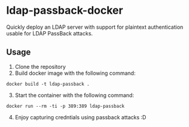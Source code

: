 # ldap-passback-docker

Quickly deploy an LDAP server with support for plaintext authentication usable for LDAP PassBack attacks. 

## Usage
1. Clone the repository
2. Build docker image with the following command:
```
docker build -t ldap-passback .
```
3. Start the container with the following command:
```
docker run --rm -ti -p 389:389 ldap-passback
```
4. Enjoy capturing credntials using passback attacks :D 

